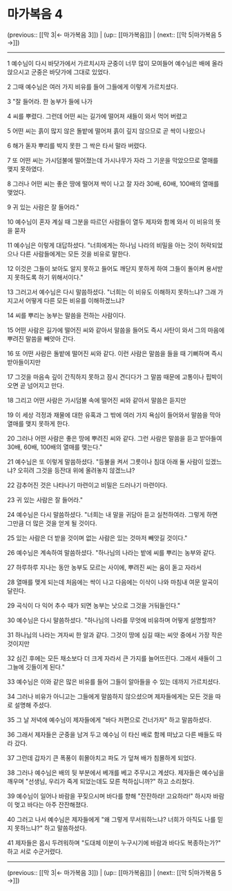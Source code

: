 # 마가복음 4

(previous:: [[막 3|← 마가복음 3]]) | (up:: [[마가복음]]) | (next:: [[막 5|마가복음 5 →]])

***




1 
예수님이 다시 바닷가에서 가르치시자 군중이 너무 많이 모여들어 예수님은 배에 올라 앉으시고 군중은 바닷가에 그대로 있었다. 



2 
그때 예수님은 여러 가지 비유를 들어 그들에게 이렇게 가르치셨다. 



3 
"잘 들어라. 한 농부가 들에 나가 



4 
씨를 뿌렸다. 그런데 어떤 씨는 길가에 떨어져 새들이 와서 먹어 버렸고 



5 
어떤 씨는 흙이 많지 않은 돌밭에 떨어져 흙이 깊지 않으므로 곧 싹이 나왔으나 



6 
해가 돋자 뿌리를 박지 못한 그 싹은 타서 말라 버렸다. 



7 
또 어떤 씨는 가시덤불에 떨어졌는데 가시나무가 자라 그 기운을 막았으므로 열매를 맺지 못하였다. 



8 
그러나 어떤 씨는 좋은 땅에 떨어져 싹이 나고 잘 자라 30배, 60배, 100배의 열매를 맺었다. 



9 
귀 있는 사람은 잘 들어라." 



10 
예수님이 혼자 계실 때 그분을 따르던 사람들이 열두 제자와 함께 와서 이 비유의 뜻을 묻자 



11 
예수님은 이렇게 대답하셨다. "너희에게는 하나님 나라의 비밀을 아는 것이 허락되었으나 다른 사람들에게는 모든 것을 비유로 말한다. 



12 
이것은 그들이 보아도 알지 못하고 들어도 깨닫지 못하게 하여 그들이 돌이켜 용서받지 못하도록 하기 위해서이다." 



13 
그러고서 예수님은 다시 말씀하셨다. "너희는 이 비유도 이해하지 못하느냐? 그래 가지고서 어떻게 다른 모든 비유를 이해하겠느냐? 



14 
씨를 뿌리는 농부는 말씀을 전하는 사람이다. 



15 
어떤 사람은 길가에 떨어진 씨와 같아서 말씀을 들어도 즉시 사탄이 와서 그의 마음에 뿌려진 말씀을 빼앗아 간다. 



16 
또 어떤 사람은 돌밭에 떨어진 씨와 같다. 이런 사람은 말씀을 들을 때 기뻐하며 즉시 받아들이지만 



17 
그것을 마음속 깊이 간직하지 못하고 잠시 견디다가 그 말씀 때문에 고통이나 핍박이 오면 곧 넘어지고 만다. 



18 
그리고 어떤 사람은 가시덤불 속에 떨어진 씨와 같아서 말씀은 듣지만 



19 
이 세상 걱정과 재물에 대한 유혹과 그 밖에 여러 가지 욕심이 들어와서 말씀을 막아 열매를 맺지 못하게 한다. 



20 
그러나 어떤 사람은 좋은 땅에 뿌려진 씨와 같다. 그런 사람은 말씀을 듣고 받아들여 30배, 60배, 100배의 열매를 맺는다." 



21 
예수님은 또 이렇게 말씀하셨다. "등불을 켜서 그릇이나 침대 아래 둘 사람이 있겠느냐? 오히려 그것을 등잔대 위에 올려놓지 않겠느냐? 



22 
감추어진 것은 나타나기 마련이고 비밀은 드러나기 마련이다. 



23 
귀 있는 사람은 잘 들어라." 



24 
예수님은 다시 말씀하셨다. "너희는 내 말을 귀담아 듣고 실천하여라. 그렇게 하면 그만큼 더 많은 것을 얻게 될 것이다. 



25 
있는 사람은 더 받을 것이며 없는 사람은 있는 것마저 빼앗길 것이다." 



26 
예수님은 계속하여 말씀하셨다. "하나님의 나라는 밭에 씨를 뿌리는 농부와 같다. 



27 
하루하루 지나는 동안 농부도 모르는 사이에, 뿌려진 씨는 움이 돋고 자라서 



28 
열매를 맺게 되는데 처음에는 싹이 나고 다음에는 이삭이 나와 마침내 여문 알곡이 달린다. 



29 
곡식이 다 익어 추수 때가 되면 농부는 낫으로 그것을 거둬들인다." 



30 
예수님은 다시 말씀하셨다. "하나님의 나라를 무엇에 비유하며 어떻게 설명할까? 



31 
하나님의 나라는 겨자씨 한 알과 같다. 그것이 땅에 심길 때는 씨앗 중에서 가장 작은 것이지만 



32 
심긴 후에는 모든 채소보다 더 크게 자라서 큰 가지를 늘어뜨린다. 그래서 새들이 그 그늘에 깃들이게 된다." 



33 
예수님은 이와 같은 많은 비유를 들어 그들이 알아들을 수 있는 데까지 가르치셨다. 



34 
그러나 비유가 아니고는 그들에게 말씀하지 않으셨으며 제자들에게는 모든 것을 따로 설명해 주셨다. 



35 
그 날 저녁에 예수님이 제자들에게 "바다 저편으로 건너가자" 하고 말씀하셨다. 



36 
그래서 제자들은 군중을 남겨 두고 예수님 이 타신 배로 함께 떠났고 다른 배들도 따라 갔다. 



37 
그런데 갑자기 큰 폭풍이 휘몰아치고 파도 가 덮쳐 배가 침몰하게 되었다. 



38 
그러나 예수님은 배의 뒷 부분에서 베개를 베고 주무시고 계셨다. 제자들은 예수님을 깨우며 "선생님, 우리가 죽게 되었는데도 모른 척하십니까?" 하고 소리쳤다. 



39 
예수님이 일어나 바람을 꾸짖으시며 바다를 향해 "잔잔하라! 고요하라!" 하시자 바람이 멎고 바다는 아주 잔잔해졌다. 



40 
그러고 나서 예수님은 제자들에게 "왜 그렇게 무서워하느냐? 너희가 아직도 나를 믿지 못하느냐?" 하고 말씀하셨다. 



41 
제자들은 몹시 두려워하며 "도대체 이분이 누구시기에 바람과 바다도 복종하는가?" 하고 서로 수군거렸다.

***

(previous:: [[막 3|← 마가복음 3]]) | (up:: [[마가복음]]) | (next:: [[막 5|마가복음 5 →]])
